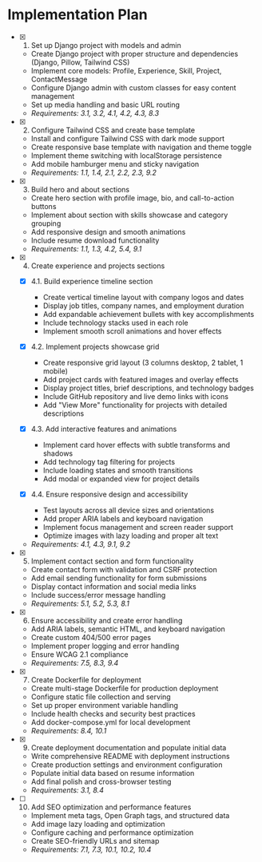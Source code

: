 # Implementation Plan

- [x] 1. Set up Django project with models and admin





  - Create Django project with proper structure and dependencies (Django, Pillow, Tailwind CSS)
  - Implement core models: Profile, Experience, Skill, Project, ContactMessage
  - Configure Django admin with custom classes for easy content management
  - Set up media handling and basic URL routing
  - _Requirements: 3.1, 3.2, 4.1, 4.2, 4.3, 8.3_

- [x] 2. Configure Tailwind CSS and create base template





  - Install and configure Tailwind CSS with dark mode support
  - Create responsive base template with navigation and theme toggle
  - Implement theme switching with localStorage persistence
  - Add mobile hamburger menu and sticky navigation
  - _Requirements: 1.1, 1.4, 2.1, 2.2, 2.3, 9.2_

- [x] 3. Build hero and about sections





  - Create hero section with profile image, bio, and call-to-action buttons
  - Implement about section with skills showcase and category grouping
  - Add responsive design and smooth animations
  - Include resume download functionality
  - _Requirements: 1.1, 1.3, 4.2, 5.4, 9.1_

- [x] 4. Create experience and projects sections





  - [x] 4.1. Build experience timeline section


    - Create vertical timeline layout with company logos and dates
    - Display job titles, company names, and employment duration
    - Add expandable achievement bullets with key accomplishments
    - Include technology stacks used in each role
    - Implement smooth scroll animations and hover effects
  - [x] 4.2. Implement projects showcase grid

    - Create responsive grid layout (3 columns desktop, 2 tablet, 1 mobile)
    - Add project cards with featured images and overlay effects
    - Display project titles, brief descriptions, and technology badges
    - Include GitHub repository and live demo links with icons
    - Add "View More" functionality for projects with detailed descriptions
  - [x] 4.3. Add interactive features and animations

    - Implement card hover effects with subtle transforms and shadows
    - Add technology tag filtering for projects
    - Include loading states and smooth transitions
    - Add modal or expanded view for project details
  - [x] 4.4. Ensure responsive design and accessibility

    - Test layouts across all device sizes and orientations
    - Add proper ARIA labels and keyboard navigation
    - Implement focus management and screen reader support
    - Optimize images with lazy loading and proper alt text
  - _Requirements: 4.1, 4.3, 9.1, 9.2_

- [x] 5. Implement contact section and form functionality





  - Create contact form with validation and CSRF protection
  - Add email sending functionality for form submissions
  - Display contact information and social media links
  - Include success/error message handling
  - _Requirements: 5.1, 5.2, 5.3, 8.1_

- [x] 6. Ensure accessibility and create error handling





  - Add ARIA labels, semantic HTML, and keyboard navigation
  - Create custom 404/500 error pages
  - Implement proper logging and error handling
  - Ensure WCAG 2.1 compliance
  - _Requirements: 7.5, 8.3, 9.4_

- [x] 7. Create Dockerfile for deployment





  - Create multi-stage Dockerfile for production deployment
  - Configure static file collection and serving
  - Set up proper environment variable handling
  - Include health checks and security best practices
  - Add docker-compose.yml for local development
  - _Requirements: 8.4, 10.1_

- [x] 9. Create deployment documentation and populate initial data





  - Write comprehensive README with deployment instructions
  - Create production settings and environment configuration
  - Populate initial data based on resume information
  - Add final polish and cross-browser testing
  - _Requirements: 3.1, 8.4_

- [ ] 10. Add SEO optimization and performance features
  - Implement meta tags, Open Graph tags, and structured data
  - Add image lazy loading and optimization
  - Configure caching and performance optimization
  - Create SEO-friendly URLs and sitemap
  - _Requirements: 7.1, 7.3, 10.1, 10.2, 10.4_